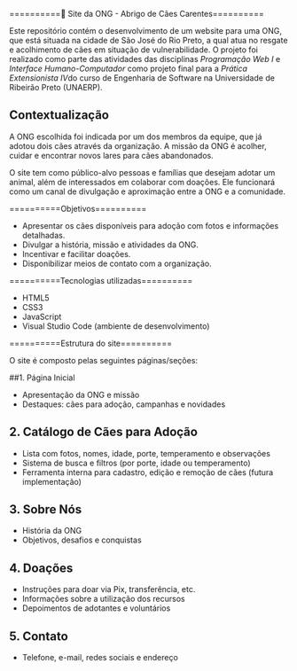 ==========🐾 Site da ONG - Abrigo de Cães Carentes==========

Este repositório contém o desenvolvimento de um website para uma ONG, que está situada na cidade de São José do Rio Preto, a qual atua no resgate e acolhimento de cães em situação de vulnerabilidade. O projeto foi realizado como parte das atividades das disciplinas *Programação Web I* e *Interface Humano-Computador* como projeto final para a *Prática Extensionista IV*do curso de Engenharia de Software na Universidade de Ribeirão Preto (UNAERP).

## Contextualização

A ONG escolhida foi indicada por um dos membros da equipe, que já adotou dois cães através da organização. A missão da ONG é acolher, cuidar e encontrar novos lares para cães abandonados.

O site tem como público-alvo pessoas e famílias que desejam adotar um animal, além de interessados em colaborar com doações. Ele funcionará como um canal de divulgação e aproximação entre a ONG e a comunidade.

==========Objetivos==========

- Apresentar os cães disponíveis para adoção com fotos e informações detalhadas.
- Divulgar a história, missão e atividades da ONG.
- Incentivar e facilitar doações.
- Disponibilizar meios de contato com a organização.

==========Tecnologias utilizadas==========

- HTML5
- CSS3
- JavaScript
- Visual Studio Code (ambiente de desenvolvimento)

==========Estrutura do site==========

O site é composto pelas seguintes páginas/seções:

##1. Página Inicial
- Apresentação da ONG e missão
- Destaques: cães para adoção, campanhas e novidades

## 2. Catálogo de Cães para Adoção
- Lista com fotos, nomes, idade, porte, temperamento e observações
- Sistema de busca e filtros (por porte, idade ou temperamento)
- Ferramenta interna para cadastro, edição e remoção de cães (futura implementação)

## 3. Sobre Nós
- História da ONG
- Objetivos, desafios e conquistas

## 4. Doações
- Instruções para doar via Pix, transferência, etc.
- Informações sobre a utilização dos recursos
- Depoimentos de adotantes e voluntários

## 5. Contato
- Telefone, e-mail, redes sociais e endereço
